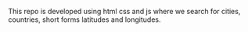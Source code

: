 This repo is developed using html css and js where we search for cities, countries, short forms latitudes and longitudes.
